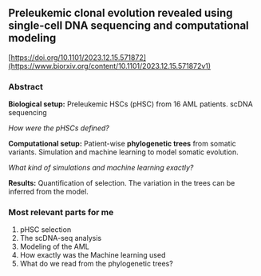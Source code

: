 ## Preleukemic clonal evolution revealed using single-cell DNA sequencing and computational modeling

[https://doi.org/10.1101/2023.12.15.571872](https://www.biorxiv.org/content/10.1101/2023.12.15.571872v1)

### Abstract

**Biological setup:** Preleukemic HSCs (pHSC) from 16 AML patients. scDNA sequencing

*How were the pHSCs defined?*

**Computational setup:** Patient-wise **phylogenetic trees** from somatic variants. Simulation and machine learning to model somatic evolution.

*What kind of simulations and machine learning exactly?*

**Results:** Quantification of selection. The variation in the trees can be inferred from the model.

### Most relevant parts for me

1. pHSC selection
2. The scDNA-seq analysis
3. Modeling of the AML
4. How exactly was the Machine learning used
5. What do we read from the phylogenetic trees?
